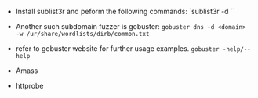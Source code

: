 - Install sublist3r and peform the following commands:
	`sublist3r -d <domain name>``

- Another such subdomain fuzzer is gobuster:
	`gobuster dns -d <domain> -w /ur/share/wordlists/dirb/common.txt`

- refer to gobuster website for further usage examples.
	`gobuster -help/--help`

- Amass

- httprobe

